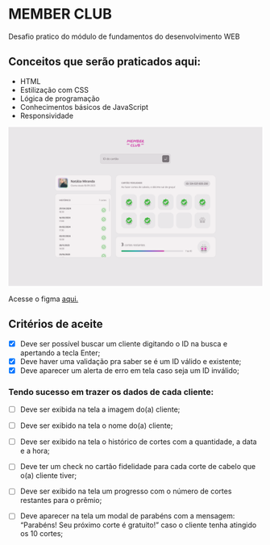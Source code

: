 # MEMBER CLUB

Desafio pratico do módulo de fundamentos do desenvolvimento WEB

## Conceitos que serão praticados aqui:
- HTML
- Estilização com CSS
- Lógica de programação
- Conhecimentos básicos de JavaScript
- Responsividade


<img src="./docs/project-banner.png" alt="Descrição da imagem" />

Acesse o figma [aqui.](https://www.figma.com/design/3ooLHBlY4RTv1XEluv4XXE/Cart%C3%A3o-fidelidade--Community---Copy-?node-id=3-376&p=f&t=1xcVuwt470Dtl5sv-0)

## Critérios de aceite

- [x] Deve ser possível buscar um cliente digitando o ID na busca e apertando a tecla Enter;
- [x] Deve haver uma validação pra saber se é um ID válido e existente;
- [x] Deve aparecer um alerta de erro em tela caso seja um ID inválido;

### Tendo sucesso em trazer os dados de cada cliente:

- [ ] Deve ser exibida na tela a imagem do(a) cliente;
- [ ] Deve ser exibido na tela o nome do(a) cliente;
- [ ] Deve ser exibido na tela o histórico de cortes com a quantidade, a data e a hora;
- [ ] Deve ter um check no cartão fidelidade para cada corte de cabelo que o(a) cliente tiver;
- [ ] Deve ser exibido na tela um progresso com o número de cortes restantes para o prêmio;
- [ ] Deve aparecer na tela um modal de parabéns com a mensagem: “Parabéns! Seu próximo corte é gratuito!” caso o cliente tenha atingido os 10 cortes;

